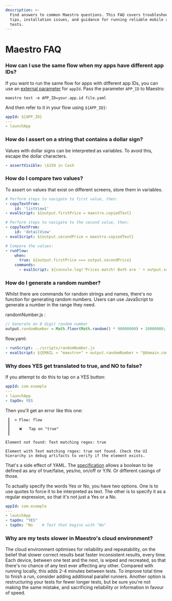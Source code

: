 ```yaml
---
description: >-
  Find answers to common Maestro questions. This FAQ covers troubleshooting
  tips, installation issues, and guidance for running reliable mobile and web
  tests.
---
```


# Maestro FAQ

### How can I use the same flow when my apps have different app IDs?

If you want to run the same flow for apps with different app IDs, you can use an [external parameter](../../advanced/parameters-and-constants.md) for `appId`. Pass the parameter `APP_ID` to Maestro:

```
maestro test -e APP_ID=your.app.id file.yaml
```

And then refer to it in your flow using `${APP_ID}`:

```yaml
appId: ${APP_ID}
---
- launchApp
```

### How do I assert on a string that contains a dollar sign?

Values with dollar signs can be interpreted as variables. To avoid this, escape the dollar characters.

```yaml
- assertVisible: \$150 in Cash
```

### How do I compare two values?

To assert on values that exist on different screens, store them in variables.

```yaml
# Perform steps to navigate to first value, then:
- copyTextFrom: 
    id: 'listView1'
- evalScript: ${output.firstPrice = maestro.copiedText}

# Perform steps to navigate to the second value, then:
- copyTextFrom: 
    id: 'detailView'
- evalScript: ${output.secondPrice = maestro.copiedText}

# Compare the values:
- runFlow:
    when:
      true: ${output.firstPrice === output.secondPrice}
    commands:
      - evalScript: ${console.log('Prices match! Both are ' + output.secondPrice)}
```

### How do I generate a random number?

Whilst there are commands for random strings and names, there's no function for generating random numbers. Users can use JavaScript to generate a number in the range they need.

randomNumber.js :

```javascript
// Generate an 8 digit random number
output.randomNumber = Math.floor(Math.random() * 90000000) + 10000000;
```

flow.yaml:

```yaml
- runScript: ../scripts/randomNumber.js
- evalScript: ${EMAIL = "maestro+" + output.randomNumber + "@domain.com"}
```

### Why does YES get translated to true, and NO to false?

If you attempt to do this to tap on a YES button:

```yaml
appId: com.example
---
- launchApp
- tapOn: YES
```

Then you'll get an error like this one:

```plaintext
 ║  > Flow: flow                         
 ║                                       
 ║    ❌   Tap on "true"                 
 ║                                       
                                         
Element not found: Text matching regex: true

Element with Text matching regex: true not found. Check the UI hierarchy in debug artifacts to verify if the element exists.
```

That's a side effect of YAML. The [specification](https://yaml.org/type/bool.html) allows a boolean to be defined as any of true/false, yes/no, on/off or Y/N. Or different casings of those.

To actually specify the words Yes or No, you have two options. One is to use quotes to force it to be interpreted as text. The other is to specify it as a regular expression, so that it's not just a Yes or a No.

```yaml
appId: com.example
---
- launchApp
- tapOn: "YES"
- tapOn: ^No    # Text that begins with "No"
```

### Why are my tests slower in Maestro's cloud environment?

The cloud environment optimises for reliability and repeatability, on the belief that slower correct results beat faster inconsistent results, every time. Each device, between one test and the next, is wiped and recreated, so that there's no chance of any test ever affecting any other. Compared with running locally, this adds 2-4 minutes between tests. To improve total time to finish a run, consider adding additional parallel runners. Another option is restructuring your tests for fewer longer tests, but be sure you're not making the same mistake, and sacrificing reliability or information in favour of speed.
